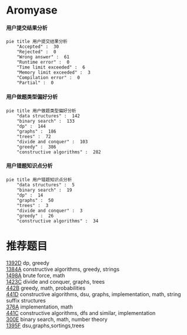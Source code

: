# Aromyase

<!-- tabs:start -->



#### **用户提交结果分析**

```mermaid
pie title 用户提交结果分析
    "Accepted" :  30
    "Rejected" :  0
    "Wrong answer" :  61
    "Runtime error" :  0
    "Time limit exceeded" :  6
    "Memory limit exceeded" :  3
    "Compilation error" :  0
    "Partial" :  0
```

#### **用户做题类型偏好分析**

```mermaid
pie title 用户做题类型偏好分析
    "data structures" :  142
    "binary search" :  133
    "dp" :  144
    "graphs" :  186
    "trees" :  72
    "divide and conquer" :  103
    "greedy" :  386
    "constructive algorithms" :  282
```
#### **用户错题知识点分析**

```mermaid
pie title 用户错题知识点分析
    "data structures" :  5
    "binary search" :  19
    "dp" :  14
    "graphs" :  50
    "trees" :  3
    "divide and conquer" :  3
    "greedy" :  26
    "constructive algorithms" :  34
```



<!-- tabs:end -->
# 推荐题目
[1392D](https://codeforces.com/contest/1392/problem/D)		dp,
                        greedy		  
[1384A](https://codeforces.com/contest/1384/problem/A)		constructive algorithms,
                        greedy,
                        strings		  
[1498A](https://codeforces.com/contest/1498/problem/A)		brute force,
                        math		  
[1423C](https://codeforces.com/contest/1423/problem/C)		divide and conquer,
                        graphs,
                        trees		  
[442B](https://codeforces.com/contest/442/problem/B)		greedy,
                        math,
                        probabilities		  
[441D](https://codeforces.com/contest/441/problem/D)		constructive algorithms,
                        dsu,
                        graphs,
                        implementation,
                        math,
                        string suffix structures		  
[376A](https://codeforces.com/contest/376/problem/A)		implementation,
                        math		  
[441C](https://codeforces.com/contest/441/problem/C)		constructive algorithms,
                        dfs and similar,
                        implementation		  
[300E](https://codeforces.com/contest/300/problem/E)		binary search,
                        math,
                        number theory		  
[1395F](https://codeforces.com/contest/1395/problem/F)		dsu,graphs,sortings,trees		  
